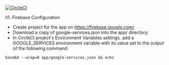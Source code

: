 [![CircleCI](https://circleci.com/gh/jg210/merging.svg?style=svg)](https://circleci.com/gh/jg210/merging)

h1. Firebase Configuration

* Create project for the app on https://firebase.google.com/
* Download a copy of google-services.json into the app/ directory.
* In CircleCI project's Environment Variables settings, add a GOOGLE_SERVICES environment variable with its value set to the output of the following command:

```
base64 --wrap=0 app/google-services.json && echo
```
